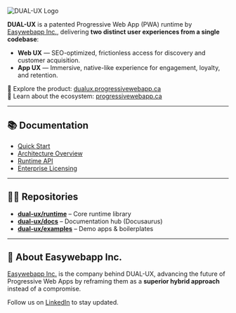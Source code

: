 ![DUAL-UX Logo](https://dualux.progressivewebapp.ca/assets/icons/github-dualux-hero.png)

**DUAL-UX** is a patented Progressive Web App (PWA) runtime by [Easywebapp Inc.](https://easywebapp.ca), delivering **two distinct user experiences from a single codebase**:

- **Web UX** — SEO-optimized, frictionless access for discovery and customer acquisition.  
- **App UX** — Immersive, native-like experience for engagement, loyalty, and retention.  

🔗 Explore the product: [dualux.progressivewebapp.ca](https://dualux.progressivewebapp.ca)  
🔗 Learn about the ecosystem: [progressivewebapp.ca](https://progressivewebapp.ca)  

---

## 📚 Documentation
- [Quick Start](https://docs.dualux.progressivewebapp.ca/docs/01-getting-started/quick-start)  
- [Architecture Overview](https://docs.dualux.progressivewebapp.ca/docs/02-architecture/overview)  
- [Runtime API](https://docs.dualux.progressivewebapp.ca/docs/03-runtime-api/configuration)  
- [Enterprise Licensing](https://docs.dualux.progressivewebapp.ca/docs/04-enterprise/dual-licensing)  

---

## 🧑‍💻 Repositories
- [**dual-ux/runtime**](https://github.com/dual-ux/runtime) – Core runtime library  
- [**dual-ux/docs**](https://github.com/dual-ux/docs) – Documentation hub (Docusaurus)  
- [**dual-ux/examples**](https://github.com/dual-ux/examples) – Demo apps & boilerplates  

---

## 🏢 About Easywebapp Inc.
[Easywebapp Inc.](https://easywebapp.ca) is the company behind DUAL-UX, advancing the future of Progressive Web Apps by reframing them as a **superior hybrid approach** instead of a compromise.  

Follow us on [LinkedIn](https://www.linkedin.com/company/easywebapp/) to stay updated.
